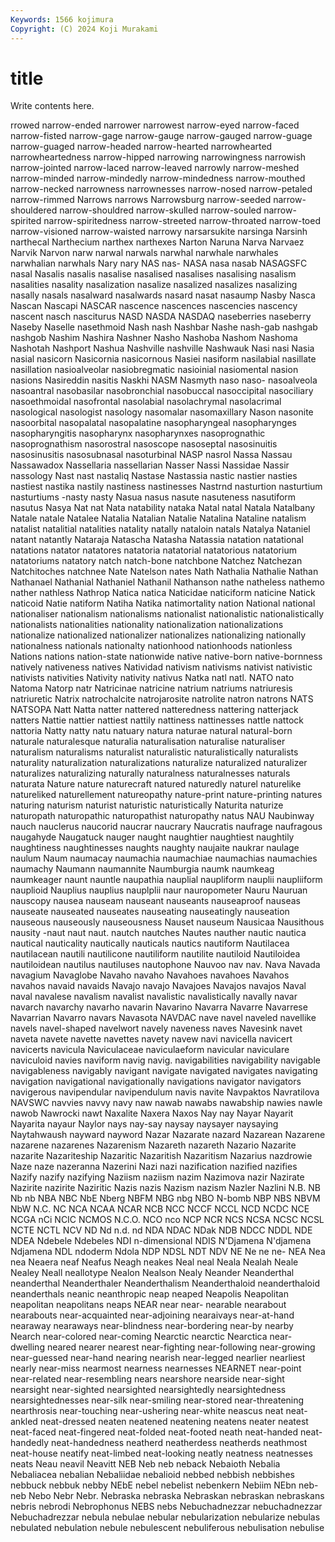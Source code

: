 ```yaml
---
Keywords: 1566 kojimura
Copyright: (C) 2024 Koji Murakami
---
```


# title

Write contents here.



rrowed narrow-ended narrower narrowest narrow-eyed narrow-faced narrow-fisted narrow-gage narrow-gauge narrow-gauged
narrow-guage narrow-guaged narrow-headed narrow-hearted narrowhearted narrowheartedness narrow-hipped narrowing narrowingness narrowish
narrow-jointed narrow-laced narrow-leaved narrowly narrow-meshed narrow-minded narrow-mindedly narrow-mindedness narrow-mouthed narrow-necked
narrowness narrownesses narrow-nosed narrow-petaled narrow-rimmed Narrows narrows Narrowsburg narrow-seeded narrow-shouldered
narrow-shouldred narrow-skulled narrow-souled narrow-spirited narrow-spiritedness narrow-streeted narrow-throated narrow-toed narrow-visioned narrow-waisted
narrowy narsarsukite narsinga Narsinh narthecal Narthecium narthex narthexes Narton Naruna
Narva Narvaez Narvik Narvon narw narwal narwals narwhal narwhale narwhales
narwhalian narwhals Nary nary NAS nas- NASA nasa nasab NASAGSFC
nasal Nasalis nasalis nasalise nasalised nasalises nasalising nasalism nasalities nasality
nasalization nasalize nasalized nasalizes nasalizing nasally nasals nasalward nasalwards nasard
nasat nasaump Nasby Nasca Nascan Nascapi NASCAR nascence nascences nascencies
nascency nascent nasch nasciturus NASD NASDA NASDAQ naseberries naseberry Naseby
Naselle nasethmoid Nash nash Nashbar Nashe nash-gab nashgab nashgob Nashim
Nashira Nashner Nasho Nashoba Nashom Nashoma Nashotah Nashport Nashua Nashville
nashville Nashwauk Nasi nasi Nasia nasial nasicorn Nasicornia nasicornous Nasiei
nasiform nasilabial nasillate nasillation nasioalveolar nasiobregmatic nasioinial nasiomental nasion nasions
Nasireddin nasitis Naskhi NASM Nasmyth naso naso- nasoalveola nasoantral nasobasilar
nasobronchial nasobuccal nasoccipital nasociliary nasoethmoidal nasofrontal nasolabial nasolachrymal nasolacrimal nasological
nasologist nasology nasomalar nasomaxillary Nason nasonite nasoorbital nasopalatal nasopalatine nasopharyngeal
nasopharynges nasopharyngitis nasopharynx nasopharynxes nasoprognathic nasoprognathism nasorostral nasoscope nasoseptal nasosinuitis
nasosinusitis nasosubnasal nasoturbinal NASP nasrol Nassa Nassau Nassawadox Nassellaria nassellarian
Nasser Nassi Nassidae Nassir nassology Nast nast nastaliq Nastase Nastassia
nastic nastier nasties nastiest nastika nastily nastiness nastinesses Nastrnd nasturtion
nasturtium nasturtiums -nasty nasty Nasua nasus nasute nasuteness nasutiform nasutus
Nasya Nat nat Nata natability nataka Natal natal Natala Natalbany
Natale natale Natalee Natalia Natalian Natalie Natalina Nataline natalism natalist
natalitial natalities natality natally nataloin natals Natalya Nataniel natant natantly
Nataraja Natascha Natasha Natassia natation natational natations natator natatores natatoria
natatorial natatorious natatorium natatoriums natatory natch natch-bone natchbone Natchez Natchezan
Natchitoches natchnee Nate Natelson nates Nath Nathalia Nathalie Nathan Nathanael
Nathanial Nathaniel Nathanil Nathanson nathe natheless nathemo nather nathless Nathrop
Natica natica Naticidae naticiform naticine Natick naticoid Natie natiform Natiha
Natika natimortality nation National national nationaliser nationalism nationalisms nationalist nationalistic
nationalistically nationalists nationalities nationality nationalization nationalizations nationalize nationalized nationalizer nationalizes
nationalizing nationally nationalness nationals nationalty nationhood nationhoods nationless Nations nations
nation-state nationwide native native-born native-bornness natively nativeness natives Natividad nativism
nativisms nativist nativistic nativists nativities Nativity nativity nativus Natka natl
natl. NATO nato Natoma Natorp natr Natricinae natricine natrium natriums
natriuresis natriuretic Natrix natrochalcite natrojarosite natrolite natron natrons NATS NATSOPA
Natt Natta natter nattered natteredness nattering natterjack natters Nattie nattier
nattiest nattily nattiness nattinesses nattle nattock nattoria Natty natty natu
natuary natura naturae natural natural-born naturale naturalesque naturalia naturalisation naturalise
naturaliser naturalism naturalisms naturalist naturalistic naturalistically naturalists naturality naturalization naturalizations
naturalize naturalized naturalizer naturalizes naturalizing naturally naturalness naturalnesses naturals naturata
Nature nature naturecraft natured naturedly naturel naturelike natureliked naturellement natureopathy
nature-print nature-printing natures naturing naturism naturist naturistic naturistically Naturita naturize
naturopath naturopathic naturopathist naturopathy natus NAU Naubinway nauch nauclerus naucorid
naucrar naucrary Naucratis naufrage naufragous naugahyde Naugatuck nauger naught naughtier
naughtiest naughtily naughtiness naughtinesses naughts naughty naujaite naukrar naulage naulum
Naum naumacay naumachia naumachiae naumachias naumachies naumachy Naumann naumannite Naumburgia
naumk naumkeag naumkeager naunt nauntle naupathia nauplial naupliform nauplii naupliiform
nauplioid Nauplius nauplius nauplplii naur nauropometer Nauru Nauruan nauscopy nausea
nauseam nauseant nauseants nauseaproof nauseas nauseate nauseated nauseates nauseating nauseatingly
nauseation nauseous nauseously nauseousness Nauset nauseum Nausicaa Nausithous nausity -naut
naut naut. nautch nautches Nautes nauther nautic nautica nautical nauticality
nautically nauticals nautics nautiform Nautilacea nautilacean nautili nautilicone nautiliform nautilite
nautiloid Nautiloidea nautiloidean nautilus nautiluses nautophone Nauvoo nav nav. Nava
Navada navagium Navaglobe Navaho navaho Navahoes navahoes Navahos navahos navaid
navaids Navajo navajo Navajoes Navajos navajos Naval naval navalese navalism
navalist navalistic navalistically navally navar navarch navarchy navarho navarin Navarino
Navarra Navarre Navarrese Navarrian Navarro navars Navasota NAVDAC nave navel
naveled navellike navels navel-shaped navelwort navely naveness naves Navesink navet
naveta navete navette navettes navety navew navi navicella navicert navicerts
navicula Naviculaceae naviculaeform navicular naviculare naviculoid navies naviform navig navig.
navigabilities navigability navigable navigableness navigably navigant navigate navigated navigates navigating
navigation navigational navigationally navigations navigator navigators navigerous navipendular navipendulum navis
navite Navpaktos Navratilova NAVSWC navvies navvy navy naw nawab nawabs
nawabship nawies nawle nawob Nawrocki nawt Naxalite Naxera Naxos Nay
nay Nayar Nayarit Nayarita nayaur Naylor nays nay-say naysay naysayer
naysaying Naytahwaush nayward nayword Nazar Nazarate nazard Nazarean Nazarene nazarene
nazarenes Nazarenism Nazareth nazareth Nazario Nazarite nazarite Nazariteship Nazaritic Nazaritish
Nazaritism Nazarius nazdrowie Naze naze nazeranna Nazerini Nazi nazi nazification
nazified nazifies Nazify nazify nazifying Naziism naziism nazim Nazimova nazir
Nazirate Nazirite nazirite Naziritic Nazis nazis Nazism nazism Nazler Nazlini
N.B. NB Nb nb NBA NBC NbE Nberg NBFM NBG
nbg NBO N-bomb NBP NBS NBVM NbW N.C. NC NCA
NCAA NCAR NCB NCC NCCF NCCL NCD NCDC NCE NCGA
nCi NCIC NCMOS N.C.O. NCO nco NCP NCR NCS NCSA
NCSC NCSL NCTE NCTL NCV ND Nd n.d. nd NDA
NDAC NDak NDB NDCC NDDL NDE NDEA Ndebele Ndebeles NDI
n-dimensional NDIS N'Djamena N'djamena Ndjamena NDL ndoderm Ndola NDP NDSL
NDT NDV NE Ne ne ne- NEA Nea nea Neaera
neaf Neafus Neagh neakes Neal neal Neala Nealah Neale Nealey
Neall neallotype Nealon Nealson Nealy Neander Neanderthal neanderthal Neanderthaler Neanderthalism
Neanderthaloid neanderthaloid neanderthals neanic neanthropic neap neaped Neapolis Neapolitan neapolitan
neapolitans neaps NEAR near near- nearable nearabout nearabouts near-acquainted near-adjoining
nearaivays near-at-hand nearaway nearaways near-blindness near-bordering near-by nearby Nearch near-colored
near-coming Nearctic nearctic Nearctica near-dwelling neared nearer nearest near-fighting near-following
near-growing near-guessed near-hand nearing nearish near-legged nearlier nearliest nearly near-miss
nearmost nearness nearnesses NEARNET near-point near-related near-resembling nears nearshore nearside
near-sight nearsight near-sighted nearsighted nearsightedly nearsightedness nearsightednesses near-silk near-smiling near-stored
near-threatening nearthrosis near-touching near-ushering near-white neascus neat neat-ankled neat-dressed neaten
neatened neatening neatens neater neatest neat-faced neat-fingered neat-folded neat-footed neath
neat-handed neat-handedly neat-handedness neatherd neatherdess neatherds neathmost neat-house neatify neat-limbed
neat-looking neatly neatness neatnesses neats Neau neavil Neavitt NEB Neb
neb neback Nebaioth Nebalia Nebaliacea nebalian Nebaliidae nebalioid nebbed nebbish
nebbishes nebbuck nebbuk nebby NEbE nebel nebelist nebenkern Nebiim NEbn
neb-neb Nebo Nebr Nebr. Nebraska nebraska Nebraskan nebraskan nebraskans nebris
nebrodi Nebrophonus NEBS nebs Nebuchadnezzar nebuchadnezzar Nebuchadrezzar nebula nebulae nebular
nebularization nebularize nebulas nebulated nebulation nebule nebulescent nebuliferous nebulisation nebulise
